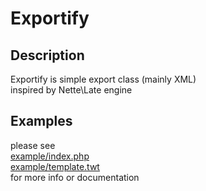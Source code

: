 Exportify
=
Description
-

Exportify is simple export class (mainly XML)<br>
inspired by Nette\Late engine

Examples
-
please see 
<br>[example/index.php](https://github.com/Twista/Exportify/blob/master/example/index.php)
<br>[example/template.twt](https://github.com/Twista/Exportify/blob/master/example/template.twt)
<br>
for more info or documentation 